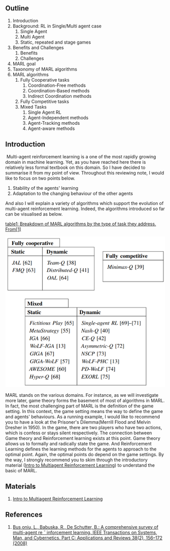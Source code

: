 ## Outline

1. Introduction
2. Background: RL in Single/Multi agent case
   1. Single Agent
   2. Multi Agent
   3. Static, repeated and stage games
3. Benefits and Challenges
   1. Benefits
   2. Challenges
4. MARL goal
5. Taxonomy of MARL algorithms
6. MARL algorithms
   1. Fully Cooperative tasks
      1. Coordination-Free methods
      2. Coordination-Based methods
      3. Indirect Coordination methods
   2. Fully Competitive tasks
   3. Mixed Tasks
      1. Single Agent RL
      2. Agent-Independent methods
      3. Agent-Tracking methods
      4. Agent-aware methods



## Introduction

​	Multi-agent reinforcement learning is a one of the most rapidly growing domain in machine learning. Yet, as  you have reached here there is relatively less formal textbook on this domain. So I have decided to summarise it from my point of view. Throughout this reviewing note, I would like to focus on two points below.

1. Stability of the agents' learning
2. Adaptation to the changing behaviour of the other agents

And also I will explain a variety of algorithms which support the evolution of multi-agent reinforcement learning. Indeed, the algorithms introduced so far can be visualised as below.



[table1: Breakdown of MARL algorithms by the type of task they address. From[1]](http://www.dcsc.tudelft.nl/~bdeschutter/pub/rep/07_019.pdf)

![table1](https://github.com/Rowing0914/Reinforcement_Learning/blob/master/MARL/images/table1.PNG)



MARL stands on the various domains. For instance, as we will investigate more later, game theory forms the basement of most of algorithms in MARL. In fact, the most challenging part of MARL is the definition of the game setting. In this context, the game setting means the way to define the game and agents' behaviours. As a running example, I would like to recommend you to have a look at the Prisoner's Dilemma(Merrill Flood and Melvin Dresher in 1950). In the game, there are two players who have two actions, which is confess or stays silent respectively. The connection between Game theory and Reinforcement learning exists at this point. Game theory allows us to formally and radically state the game. And Reinforcement Learning defines the learning methods for the agents to approach to the optimal point. Again, the optimal points do depend on the game settings. By the way, I strongly recommend you to skim through the introductory material ([Intro to Multiagent Reinforcement Learning](https://github.com/Rowing0914/multi_agent_reinforcement_learning_notes/blob/master/review_intro_ppt/README.md)) to understand the basic of MARL.





## Materials

1. [Intro to Multiagent Reinforcement Learning](https://github.com/Rowing0914/Reinforcement_Learning/blob/master/MARL/review_intro_ppt/README.md)



## References

1. [Bus¸oniu, L., Babuska, R., De Schutter, B.: A comprehensive survey of multi-agent re ˇ inforcement
   learning. IEEE Transactions on Systems, Man, and Cybernetics. Part C: Applications
   and Reviews 38(2), 156–172 (2008)](http://www.dcsc.tudelft.nl/~bdeschutter/pub/rep/07_019.pdf)